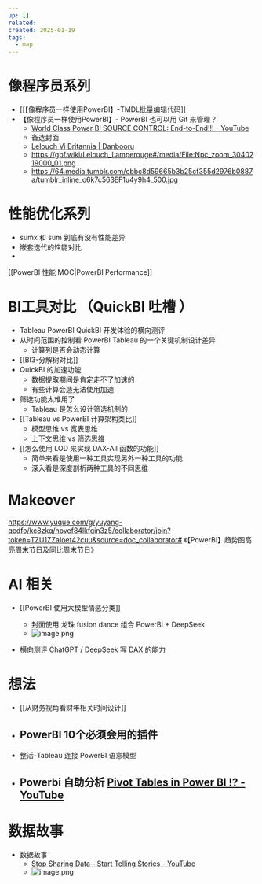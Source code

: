 ```yaml
---
up: []
related: 
created: 2025-01-19
tags:
  - map
---
```

# 像程序员系列

- [[【像程序员一样使用PowerBI】-TMDL批量编辑代码]]
- 【像程序员一样使用PowerBI】- PowerBI 也可以用 Git 来管理？
	- [World Class Power BI SOURCE CONTROL: End-to-End!!! - YouTube](https://youtu.be/IIvMkvpluVY?si=YoZ7uQjeF-NcqdUp)
	- 备选封面
	- [Lelouch Vi Britannia \| Danbooru](https://danbooru.donmai.us/posts?page=7&tags=Lelouch)
	- https://gbf.wiki/Lelouch_Lamperouge#/media/File:Npc_zoom_3040219000_01.png
	- https://64.media.tumblr.com/cbbc8d59665b3b25cf355d2976b0887a/tumblr_inline_o6k7c563EF1u4y9h4_500.jpg




# 性能优化系列

- sumx 和 sum 到底有没有性能差异
- 嵌套迭代的性能对比
- 

[[PowerBI 性能 MOC|PowerBI Performance]]


# BI工具对比 （QuickBI 吐槽 ）

- Tableau PowerBI QuickBI 开发体验的横向测评
- 从时间范围的控制看 PowerBI Tableau 的一个关键机制设计差异
	- 计算列是否会动态计算
-  [[BI3-分解树对比]]
- QuickBI 的加速功能
	- 数据提取期间是肯定走不了加速的
	- 有些计算会造无法使用加速
- 筛选功能太难用了
	- Tableau 是怎么设计筛选机制的
- [[Tableau vs PowerBI 计算架构类比]]
	- 模型思维 vs 宽表思维
	- 上下文思维 vs 筛选思维
- [[怎么使用 LOD 来实现 DAX-All 函数的功能]]
	- 简单来看是使用一种工具实现另外一种工具的功能
	- 深入看是深度剖析两种工具的不同思维



# Makeover

https://www.yuque.com/g/yuyang-qcdfo/kc8zkq/hovef84lkfqin3z5/collaborator/join?token=TZU1ZZaIoet42cuu&source=doc_collaborator# 《【PowerBI】趋势图高亮周末节日及同比周末节日》




# AI 相关


- [[PowerBI 使用大模型情感分类]]
	- 封面使用 龙珠 fusion dance 组合 PowerBI + DeepSeek
	- ![image.png](https://s1.vika.cn/space/2025/02/05/85cfad9cf6ae49ca9f8ac5f26e246eaf)


- 横向测评 ChatGPT / DeepSeek  写 DAX 的能力



# 想法

- [[从财务视角看财年相关时间设计]]
- PowerBI 10个必须会用的插件
	- 
- 整活-Tableau 连接 PowerBI 语意模型
- Powerbi 自助分析 [Pivot Tables in Power BI !? - YouTube](https://www.youtube.com/watch?v=Og8gkM7lRQo)
	- 



# 数据故事

- 数据故事
	- [Stop Sharing Data—Start Telling Stories - YouTube](https://youtu.be/okziFtWFoJM?si=Ucn-dVU2Y1Gj-aZP)
	- ![image.png](https://s1.vika.cn/space/2025/02/05/7352f52b7497452ab0f6631c4bc9a4c0)



